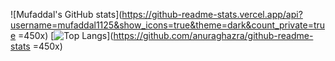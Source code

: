 ![Mufaddal's GitHub stats](https://github-readme-stats.vercel.app/api?username=mufaddal1125&show_icons=true&theme=dark&count_private=true =450x)
[![Top Langs](https://github-readme-stats.vercel.app/api/top-langs/?username=anuraghazra&layout=compact)](https://github.com/anuraghazra/github-readme-stats =450x)
